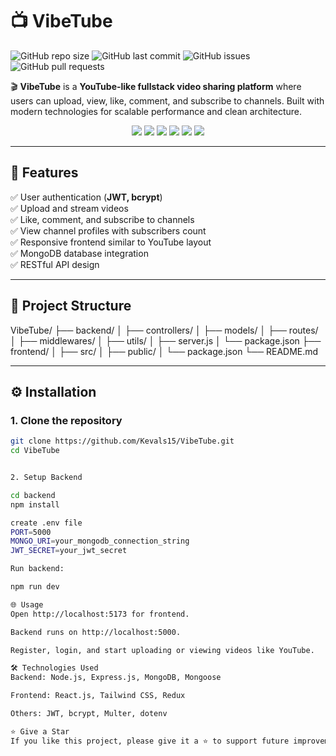 # 📺 VibeTube

![GitHub repo size](https://img.shields.io/github/repo-size/Kevals15/VibeTube?color=blue&style=flat-square)
![GitHub last commit](https://img.shields.io/github/last-commit/Kevals15/VibeTube?color=green&style=flat-square)
![GitHub issues](https://img.shields.io/github/issues/Kevals15/VibeTube?style=flat-square)
![GitHub pull requests](https://img.shields.io/github/issues-pr/Kevals15/VibeTube?style=flat-square)

🎬 **VibeTube** is a **YouTube-like fullstack video sharing platform** where users can upload, view, like, comment, and subscribe to channels. Built with modern technologies for scalable performance and clean architecture.

<div align="center">

<img src="https://img.shields.io/badge/Node.js-339933?style=for-the-badge&logo=nodedotjs&logoColor=white" />
<img src="https://img.shields.io/badge/Express.js-000000?style=for-the-badge&logo=express&logoColor=white" />
<img src="https://img.shields.io/badge/MongoDB-4EA94B?style=for-the-badge&logo=mongodb&logoColor=white" />
<img src="https://img.shields.io/badge/React.js-61DAFB?style=for-the-badge&logo=react&logoColor=black" />
<img src="https://img.shields.io/badge/Tailwind CSS-06B6D4?style=for-the-badge&logo=tailwindcss&logoColor=white" />
<img src="https://img.shields.io/badge/Redux-764ABC?style=for-the-badge&logo=redux&logoColor=white" />

</div>

---

## 🚀 **Features**

✅ User authentication (**JWT, bcrypt**)  
✅ Upload and stream videos  
✅ Like, comment, and subscribe to channels  
✅ View channel profiles with subscribers count  
✅ Responsive frontend similar to YouTube layout  
✅ MongoDB database integration  
✅ RESTful API design

---

## 📁 **Project Structure**

VibeTube/
├── backend/
│ ├── controllers/
│ ├── models/
│ ├── routes/
│ ├── middlewares/
│ ├── utils/
│ ├── server.js
│ └── package.json
├── frontend/
│ ├── src/
│ ├── public/
│ └── package.json
└── README.md


---

## ⚙️ **Installation**

### **1. Clone the repository**

```bash
git clone https://github.com/Kevals15/VibeTube.git
cd VibeTube


2. Setup Backend

cd backend
npm install

create .env file
PORT=5000
MONGO_URI=your_mongodb_connection_string
JWT_SECRET=your_jwt_secret

Run backend:

npm run dev

🌐 Usage
Open http://localhost:5173 for frontend.

Backend runs on http://localhost:5000.

Register, login, and start uploading or viewing videos like YouTube.

🛠️ Technologies Used
Backend: Node.js, Express.js, MongoDB, Mongoose

Frontend: React.js, Tailwind CSS, Redux

Others: JWT, bcrypt, Multer, dotenv

⭐ Give a Star
If you like this project, please give it a ⭐ to support future improvements!